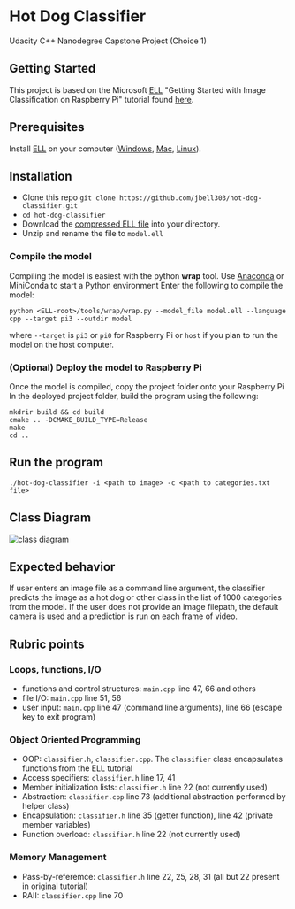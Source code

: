 # Hot Dog Classifier
Udacity C++ Nanodegree Capstone Project (Choice 1)


## Getting Started
This project is based on the Microsoft [ELL](https://microsoft.github.io/ELL/) "Getting Started with Image Classification on Raspberry Pi" tutorial found [here](https://microsoft.github.io/ELL/tutorials/Getting-started-with-image-classification-in-cpp/).

## Prerequisites
Install [ELL](https://github.com/microsoft/ELL) on your computer ([Windows](https://github.com/microsoft/ELL/blob/master/INSTALL-Windows.md), [Mac](https://github.com/microsoft/ELL/blob/master/INSTALL-Mac.md), [Linux](https://github.com/microsoft/ELL/blob/master/INSTALL-Ubuntu.md)).

## Installation
* Clone this repo `git clone https://github.com/jbell303/hot-dog-classifier.git`
* `cd hot-dog-classifier`
* Download the [compressed ELL file](https://github.com/Microsoft/ELL-models/raw/master/models/ILSVRC2012/d_I224x224x3CMCMCMCMCMCMC1AS/d_I224x224x3CMCMCMCMCMCMC1AS.ell.zip) into your directory.
* Unzip and rename the file to `model.ell`

### Compile the model

Compiling the model is easiest with the python **wrap** tool.
Use [Anaconda](https://www.anaconda.com/) or MiniConda to start a Python environment
Enter the following to compile the model:
```
python <ELL-root>/tools/wrap/wrap.py --model_file model.ell --language cpp --target pi3 --outdir model
```
where `--target` is `pi3` or `pi0` for Raspberry Pi or `host` if you plan to run the model on the host computer.

### (Optional) Deploy the model to Raspberry Pi
Once the model is compiled, copy the project folder onto your Raspberry Pi
In the deployed project folder, build the program using the following:
```
mkdrir build && cd build
cmake .. -DCMAKE_BUILD_TYPE=Release
make
cd ..
```
## Run the program
`./hot-dog-classifier -i <path to image> -c <path to categories.txt file>`

## Class Diagram
![class diagram](https://github.com/jbell303/hot-dog-classifier/blob/master/class_diagram.png "Class Diagram")

## Expected behavior
If user enters an image file as a command line argument, the classifier predicts the image as a hot dog or other class in the list of 1000 categories from the model. If the user does not provide an image filepath, the default camera is used and a prediction is run on each frame of video.

## Rubric points
### Loops, functions, I/O
* functions and control structures: `main.cpp` line 47, 66 and others
* file I/O: `main.cpp` line 51, 56
* user input: `main.cpp` line 47 (command line arguments), line 66 (escape key to exit program)

### Object Oriented Programming
* OOP: `classifier.h`, `classifier.cpp`. The `classifier` class encapsulates functions from the ELL tutorial
* Access specifiers: `classifier.h` line 17, 41
* Member initialization lists: `classifier.h` line 22 (not currently used)
* Abstraction: `classifier.cpp` line 73 (additional abstraction performed by helper class)
* Encapsulation: `classifier.h` line 35 (getter function), line 42 (private member variables)
* Function overload: `classifier.h` line 22 (not currently used)

### Memory Management
* Pass-by-referemce: `classifier.h` line 22, 25, 28, 31 (all but 22 present in original tutorial)
* RAII: `classifier.cpp` line 70




